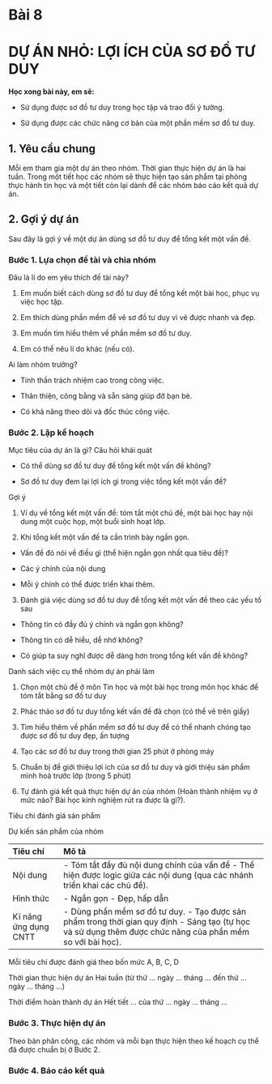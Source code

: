 # Bài 8
# DỰ ÁN NHỎ: LỢI ÍCH CỦA SƠ ĐỒ TƯ DUY

**Học xong bài này, em sẽ:**

- Sử dụng được sơ đồ tư duy trong học tập và trao đổi ý tưởng.

- Sử dụng được các chức năng cơ bản của một phần mềm sơ đồ tư duy.

## 1. Yêu cầu chung

Mỗi em tham gia một dự án theo nhóm. Thời gian thực hiện dự án là hai tuần. Trong một tiết học các nhóm sẽ thực hiện tạo sản phẩm tại phòng thực hành tin học và một tiết còn lại dành để các nhóm báo cáo kết quả dự án.

## 2. Gợi ý dự án

Sau đây là gợi ý về một dự án dùng sơ đồ tư duy để tổng kết một vấn đề.

### Bước 1. Lựa chọn đề tài và chia nhóm

Đâu là lí do em yêu thích đề tài này?
1) Em muốn biết cách dùng sơ đồ tư duy để tổng kết một bài học, phục vụ việc học tập.

2) Em thích dùng phần mềm để vẽ sơ đồ tư duy vì vẽ được nhanh và đẹp.

3) Em muốn tìm hiểu thêm về phần mềm sơ đồ tư duy.

4) Em có thể nêu lí do khác (nếu có).

Ai làm nhóm trưởng?
- Tinh thần trách nhiệm cao trong công việc.

- Thân thiện, công bằng và sẵn sàng giúp đỡ bạn bè.

- Có khả năng theo dõi và đốc thúc công việc.

### Bước 2. Lập kế hoạch

Mục tiêu của dự án là gì?
Câu hỏi khái quát
- Có thể dùng sơ đồ tư duy để tổng kết một vấn đề không?

- Sơ đồ tư duy đem lại lợi ích gì trong việc tổng kết một vấn đề?

Gợi ý
1) Ví dụ về tổng kết một vấn đề: tóm tắt một chủ đề, một bài học hay nội dung một cuộc họp, một buổi sinh hoạt lớp.

2) Khi tổng kết một vấn đề ta cần trình bày ngắn gọn.

- Vấn đề đó nói về điều gì (thể hiện ngắn gọn nhất qua tiêu đề)?

- Các ý chính của nội dung

- Mỗi ý chính có thể được triển khai thêm.

3) Đánh giá việc dùng sơ đồ tư duy để tổng kết một vấn đề theo các yếu tố sau

- Thông tin có đầy đủ ý chính và ngắn gọn không?

- Thông tin có dễ hiểu, dễ nhớ không?

- Có giúp ta suy nghĩ được dễ dàng hơn trong tổng kết vấn đề không?

Danh sách việc cụ thể nhóm dự án phải làm
1) Chọn một chủ đề ở môn Tin học và một bài học trong môn học khác để tóm tắt bằng sơ đồ tư duy

2) Phác thảo sơ đồ tư duy tổng kết vấn đề đã chọn (có thể vẽ trên giấy)

3) Tìm hiểu thêm về phần mềm sơ đồ tư duy để có thể nhanh chóng tạo được sơ đồ tư duy đẹp, ấn tượng

4) Tạo các sơ đồ tư duy trong thời gian 25 phút ở phòng máy

5) Chuẩn bị để giới thiệu lợi ích của sơ đồ tư duy và giới thiệu sản phẩm mình hoả trước lớp (trong 5 phút)

6) Tự đánh giá kết quả thực hiện dự án của nhóm (Hoàn thành nhiệm vụ ở mức nào? Bài học kinh nghiệm rút ra được là gì?).

Tiêu chí đánh giá sản phẩm

Dự kiến sản phẩm của nhóm

| Tiêu chí | Mô tả |
| :------- | :----------------------------------------------------------------------------------------------------- |
| Nội dung | - Tóm tắt đầy đủ nội dung chính của vấn đề - Thể hiện được logic giữa các nội dung (qua các nhánh triển khai các chủ đề). |
| Hình thức | - Ngắn gọn - Đẹp, hấp dẫn |
| Kĩ năng ứng dụng CNTT | - Dùng phần mềm sơ đồ tư duy. - Tạo được sản phẩm trong thời gian quy định - Sáng tạo (tự học và sử dụng thêm được chức năng của phần mềm so với bài học). |

Mỗi tiêu chí được đánh giá theo bốn mức A, B, C, D

Thời gian thực hiện dự án Hai tuần (từ thứ ... ngày ... tháng ... đến thứ ... ngày ... tháng ...)

Thời điểm hoàn thành dự án Hết tiết ... của thứ ... ngày ... tháng ...

### Bước 3. Thực hiện dự án

Theo bản phân công, các nhóm và mỗi bạn thực hiện theo kế hoạch cụ thể đã được chuẩn bị ở Bước 2.

### Bước 4. Báo cáo kết quả
